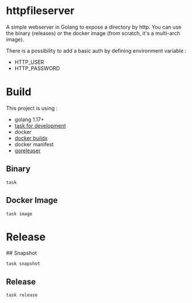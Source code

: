 # httpfileserver

A simple webserver in Golang to expose a directory by http.
You can use the binary (releases) or the docker image (from scratch, it's a multi-arch image).

There is a possibility to add a basic auth by defining environment variable :

* HTTP_USER
* HTTP_PASSWORD


# Build

This project is using :

* golang 1.17+
* [task for development](https://taskfile.dev/#/)
* docker
* [docker buildx](https://github.com/docker/buildx)
* docker manifest
* [goreleaser](https://goreleaser.com/)


## Binary

```
task
```

## Docker Image

```
task image
```

# Release

## Snapshot

```
task snapshot
```

## Release

```
task release
```

